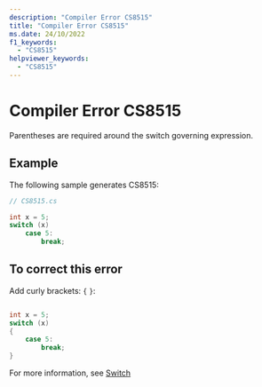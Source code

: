 ```yaml
---
description: "Compiler Error CS8515"
title: "Compiler Error CS8515"
ms.date: 24/10/2022
f1_keywords:
  - "CS8515"
helpviewer_keywords:
  - "CS8515"
---
```

# Compiler Error CS8515

Parentheses are required around the switch governing expression.


## Example

 The following sample generates CS8515:

```csharp
// CS8515.cs

int x = 5;
switch (x)
    case 5:
        break;

```

## To correct this error

Add curly brackets: `{`  `}`:

```csharp

int x = 5;
switch (x)
{
    case 5:
        break;
}
```

For more information, see [Switch](../language-reference/statements/selection-statements.md#the-switch-statement)
